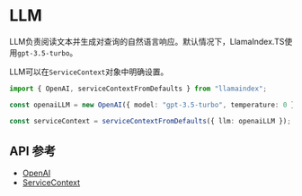 # LLM

LLM负责阅读文本并生成对查询的自然语言响应。默认情况下，LlamaIndex.TS使用`gpt-3.5-turbo`。

LLM可以在`ServiceContext`对象中明确设置。

```typescript
import { OpenAI, serviceContextFromDefaults } from "llamaindex";

const openaiLLM = new OpenAI({ model: "gpt-3.5-turbo", temperature: 0 });

const serviceContext = serviceContextFromDefaults({ llm: openaiLLM });
```

## API 参考

- [OpenAI](../../api/classes/OpenAI.md)
- [ServiceContext](../../api/interfaces/ServiceContext.md)
